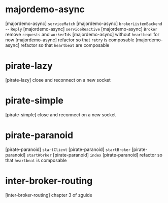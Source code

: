 # majordemo-async

[majordemo-async] `serviceMatch`
[majordemo-async] `brokerListenBackend` -- `Reply`
[majordemo-async] `serviceReactive`
[majordemo-async] `Broker` remove `requests` and `workerIds`
[majordemo-async] without `heartbeat` for now
[majordemo-async] refactor so that `retry` is composable
[majordemo-async] refactor so that `heartbeat` are composable

# pirate-lazy

[pirate-lazy] close and reconnect on a new socket

# pirate-simple

[pirate-simple] close and reconnect on a new socket

# pirate-paranoid

[pirate-paranoid] `startClient`
[pirate-paranoid] `startBroker`
[pirate-paranoid] `startWorker`
[pirate-paranoid] `index`
[pirate-paranoid] refactor so that `heartbeat` is composable

# inter-broker-routing

[inter-broker-routing] chapter 3 of zguide
